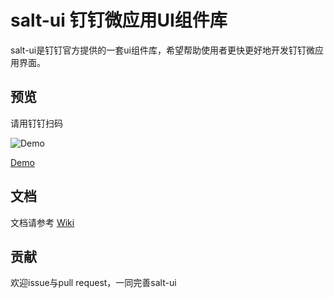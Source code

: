 salt-ui 钉钉微应用UI组件库  
====

salt-ui是钉钉官方提供的一套ui组件库，希望帮助使用者更快更好地开发钉钉微应用界面。

## 预览

请用钉钉扫码

![Demo](https://img.alicdn.com/tps/TB1izbJKpXXXXahXFXXXXXXXXXX-231-233.png)

[Demo](http://g.alicdn.com/dingding/open-demo/0.0.4/index.html)

## 文档

文档请参考 [Wiki](https://github.com/saltjs/salt-ui/wiki)

## 贡献

欢迎issue与pull request，一同完善salt-ui


